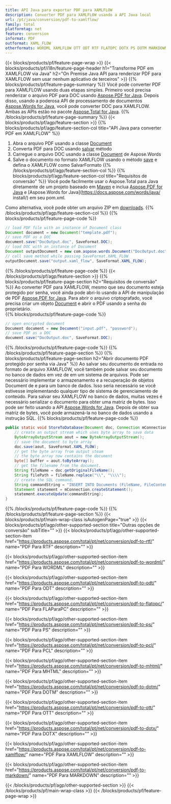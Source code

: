 ```yaml
---
title: API Java para exportar PDF para XAMLFLOW
description: Converter PDF para XAMLFLOW usando a API Java local
url: /pt/java/conversion/pdf-to-xamlflow/
family: total
platformtag: net
feature: conversion
informat: PDF
outformat: XAML_FLOW
otherformats: WORDML XAMLFLOW OTT ODT RTF FLATOPC DOTX PS DOTM MARKDOWN PCL DOT
---
```

{{< blocks/products/pf/feature-page-wrap >}}
{{< blocks/products/pf/i18n/feature-page-header h1="Transforme PDF em XAMLFLOW via Java" h2="On Premise Java API para renderizar PDF para XAMLFLOW sem usar nenhum aplicativo de terceiros" >}}
{{% blocks/products/pf/feature-page-summary %}}
Você pode converter PDF para XAMLFLOW usando duas etapas simples. Primeiro você precisa renderizar o arquivo PDF para DOC usando [Aspose.PDF for Java](https://products.aspose.com/pdf/java/). Depois disso, usando a poderosa API de processamento de documentos [Aspose.Words for Java](https://products.aspose.com/words/java/), você pode converter DOC para XAMLFLOW. Ambas as APIs estão no pacote [Aspose.Total for Java](https://products.aspose.com/total/java/).
{{% /blocks/products/pf/feature-page-summary  %}}
{{< blocks/products/pf/agp/feature-section >}}
{{% blocks/products/pf/agp/feature-section-col title="API Java para converter PDF em XAMLFLOW" %}}
1. Abra o arquivo PDF usando a classe [Document](https://apireference.aspose.com/pdf/java/com.aspose.pdf/Document)
2. Converta PDF para DOC usando [salvar](https://apireference.aspose.com/pdf/java/com.aspose.pdf/Document#save-java.lang.String-com.aspose.pdf.SaveOptions- ) método
3. Carregue o arquivo DOC usando a classe [Document](https://apireference.aspose.com/words/java/com.aspose.words/Document) de Aspose.Words
4. Salve o documento no formato XAMLFLOW usando o método [save](https://apireference.aspose.com/words/java/com.aspose.words/Document#save(java.lang.String,int)) e defina o XAMLFLOW como SalvarFormato
{{% /blocks/products/pf/agp/feature-section-col %}}
{{% blocks/products/pf/agp/feature-section-col title="Requisitos de conversão" %}}
Você pode facilmente usar o Aspose.Total para Java diretamente de um projeto baseado em [Maven](https://repository.aspose.com/webapp/#/artifacts/browse/tree/General/repo/com/aspose/aspose-total) e inclua [Aspose.PDF for Java](https://docs.aspose.com/pdf/java/installation/) e [Aspose.Words for Java](https://docs.aspose.com/words/java/ install/) em seu pom.xml.

Como alternativa, você pode obter um arquivo ZIP em [downloads](https://downloads.aspose.com/total/java).
{{% /blocks/products/pf/agp/feature-section-col %}}
{{% blocks/products/pf/feature-page-code %}}

```java
// load PDF file with an instance of Document class
Document document = new Document("template.pdf");
// save PDF as a DOC 
document.save("DocOutput.doc", SaveFormat.DOC); 
// load DOC with an instance of Document
Document outputDocument = new com.aspose.words.Document("DocOutput.doc");
// call save method while passing SaveFormat.XAML_FLOW
outputDocument.save("output.xaml_flow", SaveFormat.XAML_FLOW);   
```

{{% /blocks/products/pf/feature-page-code %}}
{{< /blocks/products/pf/agp/feature-section >}}
{{% blocks/products/pf/feature-page-section  h2="Requisitos de conversão" %}}
Ao converter PDF para XAMLFLOW, mesmo que seu documento esteja protegido por senha, você ainda pode abri-lo usando a API de manipulação de PDF [Aspose.PDF for Java](https://docs.aspose.com/pdf/java/installation/). Para abrir o arquivo criptografado, você precisa criar um objeto [Document](https://apireference.aspose.com/pdf/java/com.aspose.pdf/Document) e abrir o PDF usando a senha do proprietário.  
{{% blocks/products/pf/feature-page-code %}}
```cs
// open encrypted document
Document document = new Document("input.pdf", "password");
// save PDF as a DOC 
document.save("DocOutput.doc", SaveFormat.DOC);
```

{{% /blocks/products/pf/feature-page-code  %}}
{{% /blocks/products/pf/feature-page-section %}}
{{% blocks/products/pf/feature-page-section  h2="Abrir documento PDF protegido por senha via Java" %}}
Ao salvar seu documento de entrada no formato de arquivo XAMLFLOW, você também pode salvar seu documento no banco de dados em vez de em um sistema de arquivos. Pode ser necessário implementar o armazenamento e a recuperação de objetos Document de e para um banco de dados. Isso seria necessário se você estivesse implementando qualquer tipo de sistema de gerenciamento de conteúdo. Para salvar seu XAMLFLOW no banco de dados, muitas vezes é necessário serializar o documento para obter uma matriz de bytes. Isso pode ser feito usando a API [Aspose.Words for Java](https://products.aspose.com/words/Java/). Depois de obter sua matriz de bytes, você pode armazená-la no banco de dados usando a instrução SQL. 
{{% blocks/products/pf/feature-page-code %}}

```java
public static void StoreToDatabase(Document doc, Connection mConnection) throws Exception {
    // create an output stream which uses byte array to save data
    ByteArrayOutputStream aout = new ByteArrayOutputStream();
    // save the document to byte array
    doc.save(aout, SaveFormat.XAML_FLOW);
    // get the byte array from output steam
    // the byte array now contains the document
    byte[] buffer = aout.toByteArray();
    // get the filename from the document.
    String fileName = doc.getOriginalFileName();
    String filePath = fileName.replace("\\", "\\\\");
    // create the SQL command.
    String commandString = "INSERT INTO Documents (FileName, FileContent) VALUES('" + filePath + "', '" + buffer + "')";
    Statement statement = mConnection.createStatement();
    statement.executeUpdate(commandString);
}  
```

{{% /blocks/products/pf/feature-page-code  %}}
{{% /blocks/products/pf/feature-page-section %}}
{{< blocks/products/pf/main-wrap-class isAutogenPage="true" >}}
{{< blocks/products/pf/agp/other-supported-section title="Outras opções de conversão" subTitle="" >}}
{{< blocks/products/pf/agp/other-supported-section-item href="https://products.aspose.com/total/pt/net/conversion/pdf-to-rtf/" name="PDF Para RTF" description="" >}}

{{< blocks/products/pf/agp/other-supported-section-item href="https://products.aspose.com/total/pt/net/conversion/pdf-to-wordml/" name="PDF Para WORDML" description="" >}}

{{< blocks/products/pf/agp/other-supported-section-item href="https://products.aspose.com/total/pt/net/conversion/pdf-to-odt/" name="PDF Para ODT" description="" >}}

{{< blocks/products/pf/agp/other-supported-section-item href="https://products.aspose.com/total/pt/net/conversion/pdf-to-flatopc/" name="PDF Para FLAParaPC" description="" >}}

{{< blocks/products/pf/agp/other-supported-section-item href="https://products.aspose.com/total/pt/net/conversion/pdf-to-ps/" name="PDF Para PS" description="" >}}

{{< blocks/products/pf/agp/other-supported-section-item href="https://products.aspose.com/total/pt/net/conversion/pdf-to-pcl/" name="PDF Para PCL" description="" >}}

{{< blocks/products/pf/agp/other-supported-section-item href="https://products.aspose.com/total/pt/net/conversion/pdf-to-mhtml/" name="PDF Para MHTML" description="" >}}

{{< blocks/products/pf/agp/other-supported-section-item href="https://products.aspose.com/total/pt/net/conversion/pdf-to-dotm/" name="PDF Para DOTM" description="" >}}

{{< blocks/products/pf/agp/other-supported-section-item href="https://products.aspose.com/total/pt/net/conversion/pdf-to-ott/" name="PDF Para OTT" description="" >}}

{{< blocks/products/pf/agp/other-supported-section-item href="https://products.aspose.com/total/pt/net/conversion/pdf-to-dotx/" name="PDF Para DOTX" description="" >}}

{{< blocks/products/pf/agp/other-supported-section-item href="https://products.aspose.com/total/pt/net/conversion/pdf-to-xamlflow/" name="PDF Para XAMLFLOW" description="" >}}

{{< blocks/products/pf/agp/other-supported-section-item href="https://products.aspose.com/total/pt/net/conversion/pdf-to-markdown/" name="PDF Para MARKDOWN" description="" >}}


{{< /blocks/products/pf/agp/other-supported-section >}}
{{< /blocks/products/pf/main-wrap-class >}}
{{< /blocks/products/pf/feature-page-wrap >}}